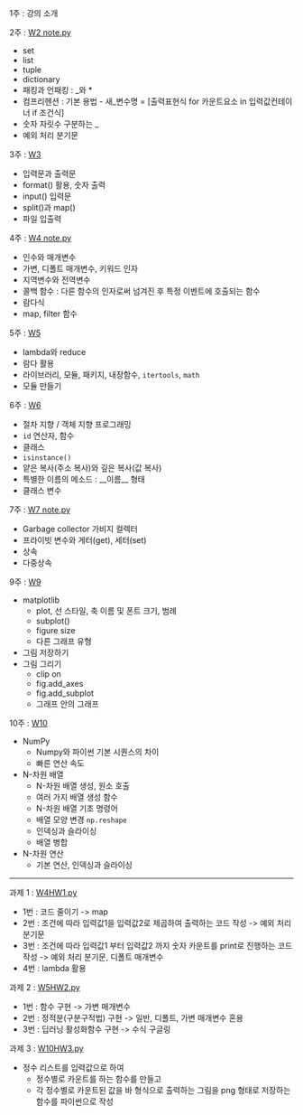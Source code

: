 1주 : 강의 소개   
   
   
2주 : [W2 note.py](https://github.com/dapin1490/study-note/blob/main/3%20-%201%20note/advanced%20python/W2%20note.py)   
- set   
- list
- tuple
- dictionary
- 패킹과 언패킹 : \_와 *
- 컴프리헨션 : 기본 용법 - 새_변수명 = [출력표현식 for 카운트요소 in 입력값컨테이너 if 조건식]
- 숫자 자릿수 구분하는 \_
- 예외 처리 분기문
   
   
3주 : [W3](https://github.com/dapin1490/study-note/tree/main/3%20-%201%20note/advanced%20python/W3)   
- 입력문과 출력문
- format() 활용, 숫자 출력
- input() 입력문
- split()과 map()
- 파일 입출력
   
   
4주 : [W4 note.py](https://github.com/dapin1490/study-note/blob/main/3%20-%201%20note/advanced%20python/W4%20note.py)   
- 인수와 매개변수
- 가변, 디폴트 매개변수, 키워드 인자
- 지역변수와 전역변수
- 콜백 함수 : 다른 함수의 인자로써 넘겨진 후 특정 이벤트에 호출되는 함수
- 람다식
- map, filter 함수
   
   
5주 : [W5](https://github.com/dapin1490/study-note/tree/main/3%20-%201%20note/advanced%20python/W5)   
- lambda와 reduce
- 람다 활용
- 라이브러리, 모듈, 패키지, 내장함수, `itertools`, `math`
- 모듈 만들기
   
   
6주 : [W6](https://github.com/dapin1490/study-note/tree/main/3%20-%201%20note/advanced%20python/W6)   
- 절차 지향 / 객체 지향 프로그래밍
- `id` 연산자, 함수
- 클래스
- `isinstance()`
- 얕은 복사(주소 복사)와 깊은 복사(값 복사)
- 특별한 이름의 메소드 : \_\_이름\_\_ 형태
- 클래스 변수
   
   
7주 : [W7 note.py](https://github.com/dapin1490/study-note/blob/main/3%20-%201%20note/advanced%20python/W7%20note.py)   
- Garbage collector 가비지 컬렉터
- 프라이빗 변수와 게터(get), 세터(set)
- 상속
- 다중상속
   

9주 : [W9](https://github.com/dapin1490/study-note/blob/main/3%20-%201%20note/advanced%20python/W9)   
- matplotlib
    - plot, 선 스타일, 축 이름 및 폰트 크기, 범례
    - subplot()
    - figure size
    - 다른 그래프 유형
- 그림 저장하기
- 그림 그리기
    - clip on
    - fig.add_axes
    - fig.add_subplot
    - 그래프 안의 그래프
   
   
10주 : [W10](https://github.com/dapin1490/study-note/blob/main/3%20-%201%20note/advanced%20python/W10)   
- NumPy
    - Numpy와 파이썬 기본 시퀀스의 차이
    - 빠른 연산 속도
- N-차원 배열
    - N-차원 배열 생성, 원소 호출
    - 여러 가지 배열 생성 함수
    - N-차원 배열 기초 명령어
    - 배열 모양 변경 `np.reshape`
    - 인덱싱과 슬라이싱
    - 배열 병합
- N-차원 연산
   - 기본 연산, 인덱싱과 슬라이싱   
   
---
   
과제 1 : [W4HW1.py](https://github.com/dapin1490/study-note/blob/main/3%20-%201%20note/advanced%20python/W4HW1.py)   
- 1번 : 코드 줄이기 -> map   
- 2번 : 조건에 따라 입력값1을 입력값2로 제곱하여 출력하는 코드 작성 -> 예외 처리 분기문   
- 3번 : 조건에 따라 입력값1 부터 입력값2 까지 숫자 카운트를 print로 진행하는 코드 작성 -> 예외 처리 분기문, 디폴트 매개변수   
- 4번 : lambda 활용   
   
   
과제 2 : [W5HW2.py](https://github.com/dapin1490/study-note/blob/main/3%20-%201%20note/advanced%20python/W5HW2.py)   
- 1번 : 함수 구현 -> 가변 매개변수   
- 2번 : 정적분(구분구적법) 구현 -> 일반, 디폴트, 가변 매개변수 혼용   
- 3번 : 딥러닝 활성화함수 구현 -> 수식 구글링   
   
   
과제 3 : [W10HW3.py](https://github.com/dapin1490/study-note/blob/main/3%20-%201%20note/advanced%20python/W10HW3.py)   
- 정수 리스트를 입력값으로 하여   
   - 정수별로 카운트를 하는 함수를 만들고   
   - 각 정수별로 카운트된 값을 바 형식으로 출력하는 그림을 png 형태로 저장하는 함수를 파이썬으로 작성   
